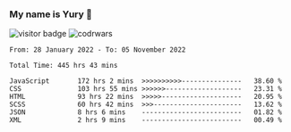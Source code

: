 ### My name is Yury 👋 
![visitor badge](https://visitor-badge.glitch.me/badge?page_id=litury.visitor-badge&left_text=My%20Page%20Visitors)  ![codrwars](https://www.codewars.com/users/litury/badges/micro) 


<!--START_SECTION:waka-->

```text
From: 28 January 2022 - To: 05 November 2022

Total Time: 445 hrs 43 mins

JavaScript       172 hrs 2 mins  >>>>>>>>>>---------------   38.60 %
CSS              103 hrs 55 mins >>>>>>-------------------   23.31 %
HTML             93 hrs 22 mins  >>>>>--------------------   20.95 %
SCSS             60 hrs 42 mins  >>>----------------------   13.62 %
JSON             8 hrs 6 mins    -------------------------   01.82 %
XML              2 hrs 9 mins    -------------------------   00.49 %
```

<!--END_SECTION:waka-->

